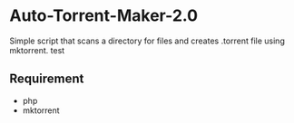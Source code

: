 # Auto-Torrent-Maker-2.0
Simple script that scans a directory for files and creates .torrent file using mktorrent.
test

## Requirement
* php
* mktorrent


